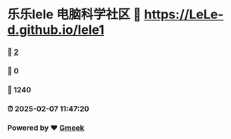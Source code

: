 # 乐乐lele 电脑科学社区 :link: https://LeLe-d.github.io/lele1 
### :page_facing_up: [2](https://LeLe-d.github.io/lele1/tag.html) 
### :speech_balloon: 0 
### :hibiscus: 1240 
### :alarm_clock: 2025-02-07 11:47:20 
### Powered by :heart: [Gmeek](https://github.com/Meekdai/Gmeek)
